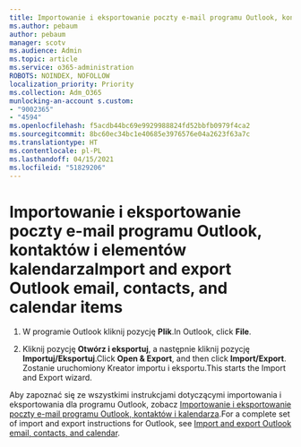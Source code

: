 ```yaml
---
title: Importowanie i eksportowanie poczty e-mail programu Outlook, kontaktów i elementów kalendarza
ms.author: pebaum
author: pebaum
manager: scotv
ms.audience: Admin
ms.topic: article
ms.service: o365-administration
ROBOTS: NOINDEX, NOFOLLOW
localization_priority: Priority
ms.collection: Adm_O365
munlocking-an-account s.custom:
- "9002365"
- "4594"
ms.openlocfilehash: f5acdb44bc69e9929988824fd52bbfb0979f4ca2
ms.sourcegitcommit: 8bc60ec34bc1e40685e3976576e04a2623f63a7c
ms.translationtype: HT
ms.contentlocale: pl-PL
ms.lasthandoff: 04/15/2021
ms.locfileid: "51829206"
---
```

# <a name="import-and-export-outlook-email-contacts-and-calendar-items"></a><span data-ttu-id="2cf82-102">Importowanie i eksportowanie poczty e-mail programu Outlook, kontaktów i elementów kalendarza</span><span class="sxs-lookup"><span data-stu-id="2cf82-102">Import and export Outlook email, contacts, and calendar items</span></span>

1. <span data-ttu-id="2cf82-103">W programie Outlook kliknij pozycję **Plik**.</span><span class="sxs-lookup"><span data-stu-id="2cf82-103">In Outlook, click **File**.</span></span>

2. <span data-ttu-id="2cf82-104">Kliknij pozycję **Otwórz i eksportuj**, a następnie kliknij pozycję **Importuj/Eksportuj**.</span><span class="sxs-lookup"><span data-stu-id="2cf82-104">Click **Open & Export**, and then click **Import/Export**.</span></span> <span data-ttu-id="2cf82-105">Zostanie uruchomiony Kreator importu i eksportu.</span><span class="sxs-lookup"><span data-stu-id="2cf82-105">This starts the Import and Export wizard.</span></span>

<span data-ttu-id="2cf82-106">Aby zapoznać się ze wszystkimi instrukcjami dotyczącymi importowania i eksportowania dla programu Outlook, zobacz [Importowanie i eksportowanie poczty e-mail programu Outlook, kontaktów i kalendarza](https://support.office.com/article/import-and-export-outlook-email-contacts-and-calendar-92577192-3881-4502-b79d-c3bbada6c8ef).</span><span class="sxs-lookup"><span data-stu-id="2cf82-106">For a complete set of import and export instructions for Outlook, see [Import and export Outlook email, contacts, and calendar](https://support.office.com/article/import-and-export-outlook-email-contacts-and-calendar-92577192-3881-4502-b79d-c3bbada6c8ef).</span></span>
